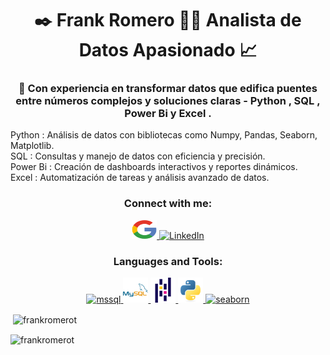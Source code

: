 <h1 align="center">✒️ Frank Romero 👨‍💼 Analista de Datos Apasionado 📈</h1>
<h3 align="center">🎯 Con experiencia en transformar datos que edifica puentes entre números complejos y soluciones claras - Python , SQL , Power Bi y Excel .</h3>
<p align="left">
  Python : Análisis de datos con bibliotecas como Numpy, Pandas, Seaborn, Matplotlib.<br>
  SQL : Consultas y manejo de datos con eficiencia y precisión.<br>
  Power Bi : Creación de dashboards interactivos y reportes dinámicos.<br>
  Excel : Automatización de tareas y análisis avanzado de datos.
</p>
<h3 align="center">Connect with me:</h3>
<p align="center">
  <a href="mailto:frankr687@gmail.com" target="blank">
    <img src="https://raw.githubusercontent.com/devicons/devicon/master/icons/google/google-original.svg" alt="frankr687@gmail.com" height="30" width="40" />
  </a>
  <a href="https://www.linkedin.com/in/frankromerot/" target="blank">
    <img src="https://raw.githubusercontent.com/rahuldkjain/github-profile-readme-generator/master/src/images/icons/Social/linked-in-alt.svg" alt="LinkedIn" height="30" width="40" />
  </a>
</p>

<h3 align="center">Languages and Tools:</h3>
<p align="center"> <a href="https://www.microsoft.com/en-us/sql-server" target="_blank" rel="noreferrer"> <img src="https://www.svgrepo.com/show/303229/microsoft-sql-server-logo.svg" alt="mssql" width="40" height="40"/> </a> <a href="https://www.mysql.com/" target="_blank" rel="noreferrer"> <img src="https://raw.githubusercontent.com/devicons/devicon/master/icons/mysql/mysql-original-wordmark.svg" alt="mysql" width="40" height="40"/> </a> <a href="https://pandas.pydata.org/" target="_blank" rel="noreferrer"> <img src="https://raw.githubusercontent.com/devicons/devicon/2ae2a900d2f041da66e950e4d48052658d850630/icons/pandas/pandas-original.svg" alt="pandas" width="40" height="40"/> </a> <a href="https://www.python.org" target="_blank" rel="noreferrer"> <img src="https://raw.githubusercontent.com/devicons/devicon/master/icons/python/python-original.svg" alt="python" width="40" height="40"/> </a> <a href="https://seaborn.pydata.org/" target="_blank" rel="noreferrer"> <img src="https://seaborn.pydata.org/_images/logo-mark-lightbg.svg" alt="seaborn" width="40" height="40"/> </a> </p>

<p>&nbsp;<img align="center" src="https://github-readme-stats.vercel.app/api?username=frankromerot&show_icons=true&locale=en" alt="frankromerot" /></p>

<p><img align="center" src="https://github-readme-streak-stats.herokuapp.com/?user=frankromerot&" alt="frankromerot" /></p>








